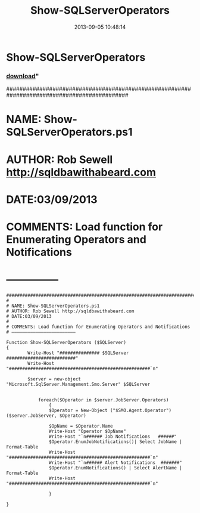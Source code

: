 ﻿---
pid:            4441
parent:         0
children:       
poster:         Rob Sewell
title:          Show-SQLServerOperators
date:           2013-09-05 10:48:14
format:         posh
---

# Show-SQLServerOperators

### [download](4441.ps1)"

#############################################################################################
#
# NAME: Show-SQLServerOperators.ps1
# AUTHOR: Rob Sewell http://sqldbawithabeard.com
# DATE:03/09/2013
#
# COMMENTS: Load function for Enumerating Operators and Notifications
# —————

```posh
#############################################################################################
#
# NAME: Show-SQLServerOperators.ps1
# AUTHOR: Rob Sewell http://sqldbawithabeard.com
# DATE:03/09/2013
#
# COMMENTS: Load function for Enumerating Operators and Notifications
# ————————————————————————

Function Show-SQLServerOperators ($SQLServer) 
{
        Write-Host "############### $SQLServer ##########################"
        Write-Host "#####################################################`n"     

        $server = new-object "Microsoft.SqlServer.Management.Smo.Server" $SQLServer
        
        
            foreach($Operator in $server.JobServer.Operators)
                {
                $Operator = New-Object ("$SMO.Agent.Operator") ($server.JobServer, $Operator)

                $OpName = $Operator.Name
                Write-Host "Operator $OpName"
                Write-Host "`n###### Job Notifications   ######"
                $Operator.EnumJobNotifications()| Select JobName | Format-Table
                Write-Host "#####################################################`n"  
                Write-Host "`n###### Alert Notifications  #######"
                $Operator.EnumNotifications() | Select AlertName | Format-Table
                Write-Host "#####################################################`n"  
                 
                }
 
}  
```
